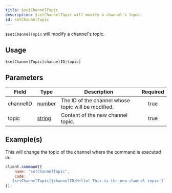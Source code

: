 ```yaml
---
title: $setChannelTopic
description: $setChannelTopic will modify a channel's topic.
id: setChannelTopic
---
```


`$setChannelTopic` will modify a channel's topic.

## Usage

```aoi
$setChannelTopic[channelID;topic]
```

## Parameters

| Field     | Type                                                                                              | Description                                         | Required |
| --------- | ------------------------------------------------------------------------------------------------- | --------------------------------------------------- | :------: |
| channelID | [number](https://developer.mozilla.org/en-US/docs/Web/JavaScript/Reference/Global_Objects/Number) | The ID of the channel whose topic will be modified. |   true   |
| topic     | [string](https://developer.mozilla.org/en-US/docs/Web/JavaScript/Reference/Global_Objects/String) | Content of the new channel topic.                   |   true   |

## Example(s)

This will change the topic of the channel where the command is executed in:

```javascript
client.command({
    name: "setChannelTopic",
    code: `
   $setChannelTopic[$channelID;Hello! This is the new channel topic!]`
});
```
